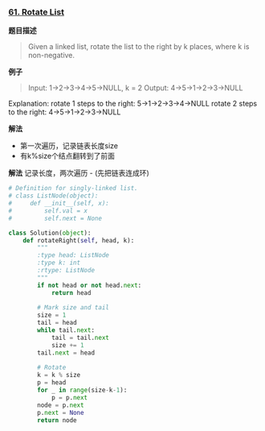 ### [61. Rotate List](https://leetcode.com/problems/rotate-list/description/)

**题目描述**
> Given a linked list, rotate the list to the right by k places, where k is non-negative.

**例子**
> Input: 1->2->3->4->5->NULL, k = 2
Output: 4->5->1->2->3->NULL

Explanation:
rotate 1 steps to the right: 5->1->2->3->4->NULL
rotate 2 steps to the right: 4->5->1->2->3->NULL

**解法**
- 第一次遍历，记录链表长度size
- 有k%size个结点翻转到了前面

**解法**
记录长度，两次遍历 - (先把链表连成环)
```python
# Definition for singly-linked list.
# class ListNode(object):
#     def __init__(self, x):
#         self.val = x
#         self.next = None

class Solution(object):
    def rotateRight(self, head, k):
        """
        :type head: ListNode
        :type k: int
        :rtype: ListNode
        """
        if not head or not head.next:
            return head
        
        # Mark size and tail
        size = 1
        tail = head
        while tail.next:
            tail = tail.next
            size += 1
        tail.next = head
        
        # Rotate
        k = k % size
        p = head
        for _ in range(size-k-1):
            p = p.next
        node = p.next
        p.next = None
        return node    
```